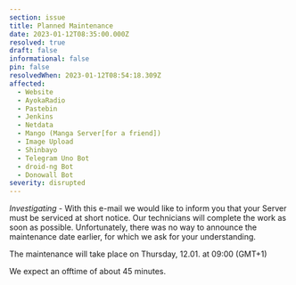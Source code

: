 ```yaml
---
section: issue
title: Planned Maintenance
date: 2023-01-12T08:35:00.000Z
resolved: true
draft: false
informational: false
pin: false
resolvedWhen: 2023-01-12T08:54:18.309Z
affected:
  - Website
  - AyokaRadio
  - Pastebin
  - Jenkins
  - Netdata
  - Mango (Manga Server[for a friend])
  - Image Upload
  - Shinbayo
  - Telegram Uno Bot
  - droid-ng Bot
  - Donowall Bot
severity: disrupted
---
```

*Investigating* - With this e-mail we would like to inform you that your Server must be serviced at short notice. Our technicians will complete the work as soon as possible. Unfortunately, there was no way to announce the maintenance date earlier, for which we ask for your understanding. 

The maintenance will take place on Thursday, 12.01. at 09:00 (GMT+1)

We expect an offtime of about 45 minutes.